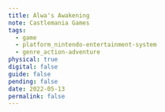 ```yaml
---
title: Alwa's Awakening
note: Castlemania Games
tags:
  - game
  - platform_nintendo-entertainment-system
  - genre_action-adventure
physical: true
digital: false
guide: false
pending: false
date: 2022-05-13
permalink: false
---
```

